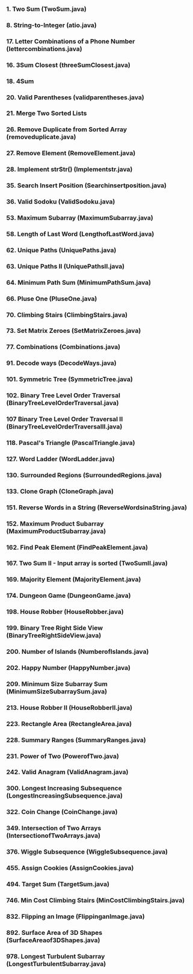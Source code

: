 ### 1. Two Sum (TwoSum.java)

### 8. String-to-Integer (atio.java)

### 17. Letter Combinations of a Phone Number (lettercombinations.java)

### 16. 3Sum Closest (threeSumClosest.java)

### 18. 4Sum
 
### 20. Valid Parentheses (validparentheses.java)

### 21. Merge Two Sorted Lists

### 26. Remove Duplicate from Sorted Array (removeduplicate.java)

### 27. Remove Element (RemoveElement.java)
      
### 28. Implement strStr() (Implementstr.java)

### 35. Search Insert Position (Searchinsertposition.java)

### 36. Valid Sodoku (ValidSodoku.java)

### 53. Maximum Subarray (MaximumSubarray.java)

### 58. Length of Last Word (LengthofLastWord.java)

### 62. Unique Paths (UniquePaths.java)

### 63. Unique Paths II (UniquePathsII.java)

### 64. Minimum Path Sum (MinimumPathSum.java)

### 66. Pluse One (PluseOne.java)

### 70. Climbing Stairs (ClimbingStairs.java)

### 73. Set Matrix Zeroes (SetMatrixZeroes.java)

### 77. Combinations (Combinations.java)

### 91. Decode ways (DecodeWays.java)

### 101. Symmetric Tree (SymmetricTree.java)

### 102. Binary Tree Level Order Traversal (BinaryTreeLevelOrderTraversal.java)

### 107 Binary Tree Level Order Traversal II (BinaryTreeLevelOrderTraversalII.java)

### 118. Pascal's Triangle (PascalTriangle.java)

### 127. Word Ladder (WordLadder.java)

### 130. Surrounded Regions (SurroundedRegions.java)

### 133. Clone Graph (CloneGraph.java)

### 151. Reverse Words in a String (ReverseWordsinaString.java)

### 152. Maximum Product Subarray (MaximumProductSubarray.java)

### 162. Find Peak Element (FindPeakElement.java)

### 167. Two Sum II - Input array is sorted (TwoSumII.java)

### 169. Majority Element (MajorityElement.java)

### 174. Dungeon Game (DungeonGame.java)

### 198. House Robber (HouseRobber.java)

### 199. Binary Tree Right Side View (BinaryTreeRightSideView.java)

### 200. Number of Islands (NumberofIslands.java)

### 202. Happy Number (HappyNumber.java)

### 209. Minimum Size Subarray Sum (MinimumSizeSubarraySum.java)

### 213. House Robber II (HouseRobberII.java)

### 223. Rectangle Area (RectangleArea.java)

### 228. Summary Ranges (SummaryRanges.java)

### 231. Power of Two (PowerofTwo.java)

### 242. Valid Anagram (ValidAnagram.java)

### 300. Longest Increasing Subsequence (LongestIncreasingSubsequence.java)

### 322. Coin Change (CoinChange.java)

### 349. Intersection of Two Arrays (IntersectionofTwoArrays.java)

### 376. Wiggle Subsequence (WiggleSubsequence.java)

### 455. Assign Cookies (AssignCookies.java)

### 494. Target Sum (TargetSum.java)

### 746. Min Cost Climbing Stairs (MinCostClimbingStairs.java)

### 832. Flipping an Image (FlippinganImage.java)

### 892. Surface Area of 3D Shapes (SurfaceAreaof3DShapes.java)

### 978. Longest Turbulent Subarray (LongestTurbulentSubarray.java)
